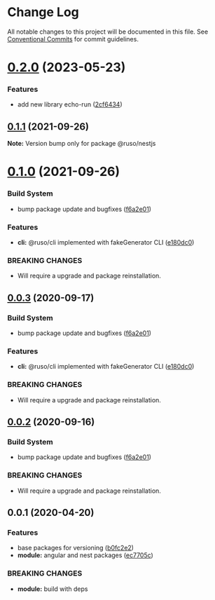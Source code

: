 # Change Log

All notable changes to this project will be documented in this file. See [Conventional Commits](https://conventionalcommits.org) for commit guidelines.

# [0.2.0](https://github.com/ruslanguns/ruso-monorepo/compare/@ruso/nestjs@0.1.1...@ruso/nestjs@0.2.0) (2023-05-23)

### Features

- add new library echo-run ([2cf6434](https://github.com/ruslanguns/ruso-monorepo/commit/2cf6434094ccfab7b374ecd64e529a3f9fd48843))

## [0.1.1](https://github.com/ruslanguns/ruso-monorepo/compare/@ruso/nestjs@0.1.0...@ruso/nestjs@0.1.1) (2021-09-26)

**Note:** Version bump only for package @ruso/nestjs

# [0.1.0](https://github.com/ruslanguns/ruso-monorepo/compare/@ruso/nestjs@0.0.1...@ruso/nestjs@0.1.0) (2021-09-26)

### Build System

- bump package update and bugfixes ([f6a2e01](https://github.com/ruslanguns/ruso-monorepo/commit/f6a2e01a75cf18921b6a4a5090d1f8dc473b23d9))

### Features

- **cli:** @ruso/cli implemented with fakeGenerator CLI ([e180dc0](https://github.com/ruslanguns/ruso-monorepo/commit/e180dc0ed20969675f43823a7a4a3ed156827368))

### BREAKING CHANGES

- Will require a upgrade and package reinstallation.

## [0.0.3](https://github.com/ruslanguns/ruso-monorepo/compare/@ruso/nestjs@0.0.1...@ruso/nestjs@0.0.3) (2020-09-17)

### Build System

- bump package update and bugfixes ([f6a2e01](https://github.com/ruslanguns/ruso-monorepo/commit/f6a2e01a75cf18921b6a4a5090d1f8dc473b23d9))

### Features

- **cli:** @ruso/cli implemented with fakeGenerator CLI ([e180dc0](https://github.com/ruslanguns/ruso-monorepo/commit/e180dc0ed20969675f43823a7a4a3ed156827368))

### BREAKING CHANGES

- Will require a upgrade and package reinstallation.

## [0.0.2](https://github.com/ruslanguns/ruso-monorepo/compare/@ruso/nestjs@0.0.1...@ruso/nestjs@0.0.2) (2020-09-16)

### Build System

- bump package update and bugfixes ([f6a2e01](https://github.com/ruslanguns/ruso-monorepo/commit/f6a2e01a75cf18921b6a4a5090d1f8dc473b23d9))

### BREAKING CHANGES

- Will require a upgrade and package reinstallation.

## 0.0.1 (2020-04-20)

### Features

- base packages for versioning ([b0fc2e2](https://github.com/ruslanguns/ruso-monorepo/commit/b0fc2e276904b690539f7399eabfa42a435f91eb))
- **module:** angular and nest packages ([ec7705c](https://github.com/ruslanguns/ruso-monorepo/commit/ec7705c0370fcd0d17be69abc2abbb98c61b43a2))

### BREAKING CHANGES

- **module:** build with deps
